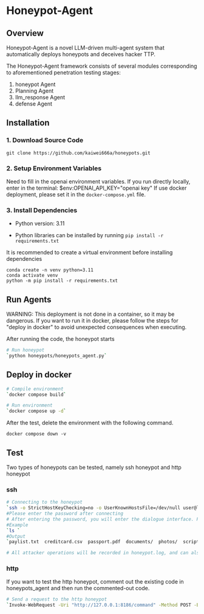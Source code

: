 # Honeypot-Agent

## Overview
Honeypot-Agent is a novel LLM-driven multi-agent system that automatically deploys honeypots and deceives hacker TTP.

The Honeypot-Agent framework consists of several modules corresponding to aforementioned penetration testing stages:

1. honeypot Agent
2. Planning Agent
3. llm_response Agent
4. defense Agent



## Installation

### 1. Download Source Code
```
git clone https://github.com/kaiwei666a/honeypots.git

```

### 2. Setup Environment Variables

Need to fill in the openai environment variables. 
If you run directly locally, enter in the terminal: $env:OPENAI_API_KEY="openai key"
If use docker deployment, please set it in the `docker-compose.yml` file.



### 3. Install Dependencies

- Python version: 3.11

- Python libraries can be installed by running `pip install -r requirements.txt`

It is recommended to create a virtual environment before installing dependencies
```
conda create -n venv python=3.11    
conda activate venv               
python -m pip install -r requirements.txt 
```


## Run Agents

WARNING: This deployment is not done in a container, so it may be dangerous. If you want to run it in docker, please follow the steps for "deploy in docker" to avoid unexpected consequences when executing.

After running the code, the honeypot starts
```bash
# Run honeypot
`python honeypots/honeypots_agent.py`
```



## Deploy in docker

```bash
# Compile environment
`docker compose build`

# Run environment
`docker compose up -d`
```

After the test, delete the environment with the following command.

```
docker compose down -v
```




## Test
Two types of honeypots can be tested, namely ssh honeypot and http honeypot

### ssh

```bash
# Connecting to the honeypot
`ssh -o StrictHostKeyChecking=no -o UserKnownHostsFile=/dev/null user@localhost -p 2222`
#Please enter the password after connecting
# After entering the password, you will enter the dialogue interface. Please use the Linux command to attack or display the file.
#Example
`ls `
#Output
`paylist.txt  creditcard.csv  passport.pdf  documents/  photos/  scripts/`  

# All attacker operations will be recorded in honeypot.log, and can also be viewed at http://localhost:8186/logs
```

### http
If you want to test the http honeypot, comment out the existing code in honeypots_agent and then run the commented-out code.

```bash
# Send a request to the http honeypot
`Invoke-WebRequest -Uri "http://127.0.0.1:8186/command" -Method POST -Body "ls -la" `  #You can also directly open http://localhost:8186/ in browser or use postman
```


